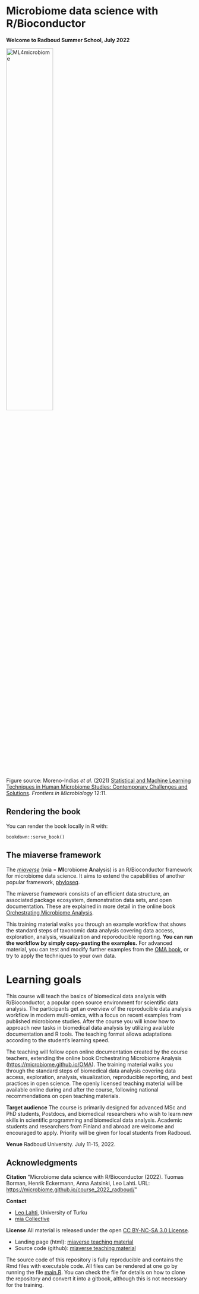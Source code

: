 # Microbiome data science with R/Bioconductor

**Welcome to Radboud Summer School, July 2022**

<img src="https://user-images.githubusercontent.com/60338854/121848694-1072a480-ccf3-11eb-9af2-7fdefd8d1794.png" alt="ML4microbiome" width="50%"/>

Figure source: Moreno-Indias _et al_. (2021) [Statistical and Machine Learning Techniques in Human Microbiome Studies: Contemporary Challenges and Solutions](https://doi.org/10.3389/fmicb.2021.635781). _Frontiers in Microbiology_ 12:11. 


## Rendering the book

You can render the book locally in R with:

```{r serve}
bookdown::serve_book()
``` 

## The miaverse framework

The [_miaverse_](https://microbiome.github.io) (mia = **MI**crobiome **A**nalysis) is an
R/Bioconductor framework for microbiome data science. It aims to
extend the capabilities of another popular framework,
[phyloseq](https://joey711.github.io/phyloseq/).

The miaverse framework consists of an efficient data structure, an
associated package ecosystem, demonstration data sets, and open
documentation. These are explained in more detail in the online book
[Orchestrating Microbiome Analysis](https://microbiome.github.io/OMA).

This training material walks you through an example workflow that
shows the standard steps of taxonomic data analysis covering data
access, exploration, analysis, visualization and reporoducible
reporting. **You can run the workflow by simply copy-pasting the
examples.** For advanced material, you can test and modify further
examples from the [OMA book](https://microbiome.github.io/OMA), or try
to apply the techniques to your own data.




# Learning goals

This course will teach the basics of biomedical data analysis with R/Bioconductor, a
popular open source environment for scientific data analysis. The participants get an
overview of the reproducible data analysis workflow in modern multi-omics, with a focus
on recent examples from published microbiome studies. After the course you will know
how to approach new tasks in biomedical data analysis by utilizing available
documentation and R tools. The teaching format allows adaptations according to the
student’s learning speed.

The teaching will follow open online documentation created by the course teachers,
extending the online book Orchestrating Microbiome Analysis
(https://microbiome.github.io/OMA). The training material walks you through the
standard steps of biomedical data analysis covering data access, exploration, analysis,
visualization, reproducible reporting, and best practices in open science. The openly
licensed teaching material will be available online during and after the course, following
national recommendations on open teaching materials.


**Target audience** The course is primarily designed for advanced MSc and PhD students, Postdocs, and
biomedical researchers who wish to learn new skills in scientific programming and
biomedical data analysis. Academic students and researchers from Finland and abroad are
welcome and encouraged to apply. Priority will be given for local students from Radboud.

**Venue** Radboud University. July 11-15, 2022.

## Acknowledgments

**Citation** "Microbiome data science with R/Bioconductor (2022). Tuomas Borman, Henrik Eckermann, Anna Aatsinki, Leo Lahti. URL: https://microbiome.github.io/course_2022_radboud/"

**Contact**
- [Leo Lahti](http://datascience.utu.fi), University of Turku
- [mia Collective](https://microbiome.github.io)

**License** All material is released under the open [CC BY-NC-SA 3.0 License](LICENSE).

- Landing page (html): [miaverse teaching material](https://microbiome.github.io/course_2021_radboud/)
- Source code (github): [miaverse teaching material](https://github.com/microbiome/course_2021_radboud)

The source code of this repository is fully reproducible and contains
the Rmd files with executable code. All files can be rendered at one
go by running the file [main.R](main.R). You can check the file for
details on how to clone the repository and convert it into a gitbook,
although this is not necessary for the training.
